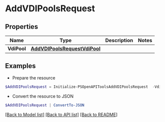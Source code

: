 # AddVDIPoolsRequest
## Properties

Name | Type | Description | Notes
------------ | ------------- | ------------- | -------------
**VdiPool** | [**AddVDIPoolsRequestVdiPool**](AddVDIPoolsRequestVdiPool.md) |  | 

## Examples

- Prepare the resource
```powershell
$AddVDIPoolsRequest = Initialize-PSOpenAPIToolsAddVDIPoolsRequest  -VdiPool null
```

- Convert the resource to JSON
```powershell
$AddVDIPoolsRequest | ConvertTo-JSON
```

[[Back to Model list]](../README.md#documentation-for-models) [[Back to API list]](../README.md#documentation-for-api-endpoints) [[Back to README]](../README.md)

